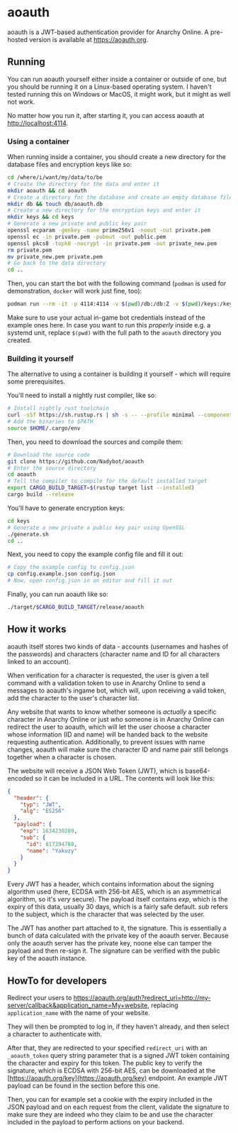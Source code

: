 # aoauth

aoauth is a JWT-based authentication provider for Anarchy Online. A pre-hosted version is available at <https://aoauth.org>.

## Running

You can run aoauth yourself either inside a container or outside of one, but you should be running it on a Linux-based operating system. I haven't tested running this on Windows or MacOS, it might work, but it might as well not work.

No matter how you run it, after starting it, you can access aoauth at <http://localhost:4114>.

### Using a container

When running inside a container, you should create a new directory for the database files and encryption keys like so:

```bash
cd /where/i/want/my/data/to/be
# Create the directory for the data and enter it
mkdir aoauth && cd aoauth
# Create a directory for the database and create an empty database file
mkdir db && touch db/aoauth.db
# Create a new directory for the encryption keys and enter it
mkdir keys && cd keys
# Generate a new private and public key pair
openssl ecparam -genkey -name prime256v1 -noout -out private.pem
openssl ec -in private.pem -pubout -out public.pem
openssl pkcs8 -topk8 -nocrypt -in private.pem -out private_new.pem
rm private.pem
mv private_new.pem private.pem
# Go back to the data directory
cd ..
```

Then, you can start the bot with the following command (`podman` is used for demonstration, `docker` will work just fine, too):

```bash
podman run --rm -it -p 4114:4114 -v $(pwd)/db:/db:Z -v $(pwd)/keys:/keys:Z -e BOT_USERNAME="abc" -e BOT_PASSWORD="def" -e BOT_CHARACTER="ghi" -e DATABASE_FILE="db/aoauth.db" quay.io/gelbpunkt/aoauth:latest
```

Make sure to use your actual in-game bot credentials instead of the example ones here. In case you want to run this _properly_ inside e.g. a systemd unit, replace `$(pwd)` with the full path to the `aoauth` directory you created.

### Building it yourself

The alternative to using a container is building it yourself - which will require some prerequisites.

You'll need to install a nightly rust compiler, like so:

```bash
# Install nightly rust toolchain
curl -sSf https://sh.rustup.rs | sh -s -- --profile minimal --component rust-src --default-toolchain nightly -y
# Add the binaries to $PATH
source $HOME/.cargo/env
```

Then, you need to download the sources and compile them:

```bash
# Download the source code
git clone https://github.com/Nadybot/aoauth
# Enter the source directory
cd aoauth
# Tell the compiler to compile for the default installed target
export CARGO_BUILD_TARGET=$(rustup target list --installed)
cargo build --release
```

You'll have to generate encryption keys:

```bash
cd keys
# Generate a new private a public key pair using OpenSSL
./generate.sh
cd ..
```

Next, you need to copy the example config file and fill it out:

```bash
# Copy the example config to config.json
cp config.example.json config.json
# Now, open config.json in an editor and fill it out
```

Finally, you can run aoauth like so:

```bash
./target/$CARGO_BUILD_TARGET/release/aoauth
```

## How it works

aoauth itself stores two kinds of data - accounts (usernames and hashes of the passwords) and characters (character name and ID for all characters linked to an account).

When verification for a character is requested, the user is given a tell command with a validation token to use in Anarchy Online to send a messages to aoauth's ingame bot, which will, upon receiving a valid token, add the character to the user's character list.

Any website that wants to know whether someone is _actually_ a specific character in Anarchy Online or just _who_ someone is in Anarchy Online can redirect the user to aoauth, which will let the user choose a character whose information (ID and name) will be handed back to the website requesting authentication. Additionally, to prevent issues with name changes, aoauth will make sure the character ID and name pair still belongs together when a character is chosen.

The website will receive a JSON Web Token (JWT), which is base64-encoded so it can be included in a URL. The contents will look like this:

```json
{
  "header": {
    "typ": "JWT",
    "alg": "ES256"
  },
  "payload": {
    "exp": 1634230289,
    "sub": {
      "id": 817294788,
      "name": "Yakuzy"
    }
  }
}
```

Every JWT has a header, which contains information about the signing algorithm used (here, ECDSA with 256-bit AES, which is an asymmetrical algorithm, so it's _very_ secure). The payload itself contains _exp_, which is the expiry of this data, usually 30 days, which is a fairly safe default. _sub_ refers to the subject, which is the character that was selected by the user.

The JWT has another part attached to it, the signature. This is essentially a bunch of data calculated with the private key of the aoauth server. Because only the aoauth server has the private key, noone else can tamper the payload and then re-sign it. The signature can be verified with the public key of the aoauth instance.

## HowTo for developers

Redirect your users to <https://aoauth.org/auth?redirect_uri=http://my-server/callback&application_name=My+website>, replacing `application_name` with the name of your website.

They will then be prompted to log in, if they haven't already, and then select a character to authenticate with.

After that, they are redirected to your specified `redirect_uri` with an `_aoauth_token` query string parameter that is a signed JWT token containing the character and expiry for this token. The public key to verify the signature, which is ECDSA with 256-bit AES, can be downloaded at the [https://aoauth.org/key](https://aoauth.org/key) endpoint. An example JWT payload can be found in the section before this one.

Then, you can for example set a cookie with the expiry included in the JSON payload and on each request from the client, validate the signature to make sure they are indeed who they claim to be and use the character included in the payload to perform actions on your backend.

